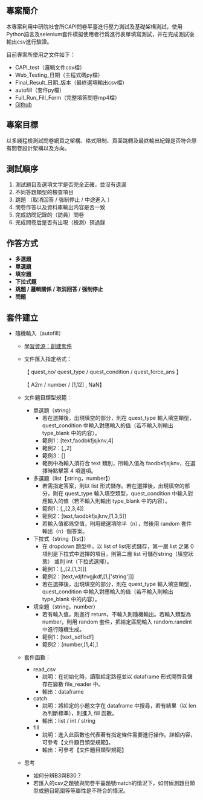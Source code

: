 ## 專案簡介
本專案利用中研院社會所CAPI問卷平臺進行壓力測試及基礎架構測試，使用Python語言及selenium套件模擬使用者行爲進行表單填寫測試，并在完成測試後輸出csv進行驗證。

目前專案所使用之文件如下：

- CAPI_test（邏輯文件csv檔）
- Web_Testing_日期（主程式碼py檔）
- Final_Result_日期_版本（最終選項輸出csv檔）
- autofill（套件py檔）
- Full_Run_Fill_Form（完整填答問卷mp4檔）
- [Github](https://github.com/sefx5ever/Web_Testing)

## 專案目標
以多綫程檢測試問卷網頁之架構、格式限制、頁面跳轉及最終輸出紀錄是否符合原有問卷設計架構以及方向。

## 測試順序
1. 測試題目及選項文字是否完全正確，並沒有遺漏
2. 不同答題類型的檢查項目
3. 跳題 （取消回答 / 强制停止 / 中途進入 ）
4. 問卷作答以及資料庫輸出内容是否一致
5. 完成訪問記錄的（訪員）問卷
6. 完成問卷后是否有出現（檢測）預過錄

## 作答方式
- **多選題**
- **單選題**
- **填空題**
- **下拉式題**
- **跳題 / 邏輯關係 / 取消回答 / 强制停止**
- **問題**

## 套件建立
- 隨機輸入（autofill）
    - [學習資源：創建套件](https://www.youtube.com/watch?v=GGp-7VHgsKk)
    - 文件匯入指定格式：

        【 quest_no/ quest_type / quest_condition / quest_force_ans 】

        【 A2m / number / [1,12] , NaN】

    - 文件題目類型規範：
        - 單選題（string）
            - 若在選擇後，出現填空的部分，則在 quest_type 輸入填空類型，quest_condition 中輸入對應輸入的值（若不輸入則輸出 type_blank 中的内容）。
            - 範例1：[text,faodbkfjsjknv,4]
            - 範例2：[,,2]
            - 範例3：[]
            - 範例中為輸入須符合 text 類別，所輸入值為 faodbkfjsjknv，在選擇時點擊第 4 項選項。
        - 多選題（list【string，number】）
            - 若需指定答案，則以 list 形式儲存。若在選擇後，出現填空的部分，則在 quest_type 輸入填空類型，quest_condition 中輸入對應輸入的值（若不輸入則輸出 type_blank 中的内容）。
            - 範例1：[,,[2,3,4]]
            - 範例2：[text,faodbkfjsjknv,[1,3,5]]
            - 若輸入值都爲空值，則用總選項除半（n），然後用 random 套件輸出（n）個答案。
        - 下拉式（string【list】）
            - 在 dropdown 題型中，以 list of list形式儲存，第一層 list 之第 0 項則是下拉式中選擇的項目，則第二層 list 可儲存string（填空狀態） 或則 int（下拉式選擇）。
            - 範例1：[,,[2,[1,3]]]
            - 範例2：[text,vdjfnvgjkdf,[1,['string']]]
            - 若在選擇後，出現填空的部分，則在 quest_type 輸入填空類型，quest_condition 中輸入對應輸入的值（若不輸入則輸出 type_blank 中的内容）。
        - 填空題（string，number）
            - 若有輸入值，則進行 return，不輸入則隨機輸出。若輸入類型為 number，則用 random 套件，把給定區間輸入 random.randint 中進行隨機生成。
            - 範例1：[text,,sdflsdf]
            - 範例2：[number,[1,4],]
    - 套件函數：
        - read_csv
            - 説明：在初始化時，讀取給定路徑並以 dataframe 形式開啓且儲存在變數 file_reader 中。
            - 輸出：dataframe
        - catch
            - 説明：將給定的小題文字在 dataframe 中搜尋，若有結果（以 len 為判斷標準），則進入 fill 函數。
            - 輸出：list / int / string
        - fill
            - 説明：進入此函數也代表著有指定條件需要進行操作。詳細内容，可參考【文件題目類型規範】。
            - 輸出：可參考【文件題目類型規範】
    - 思考
        - 如何分辨B3與B30？
        - 若匯入的csv之題號與問卷平臺題號match的情況下，如何偵測題目類型或題目範圍等等屬性是不符合的情況。
